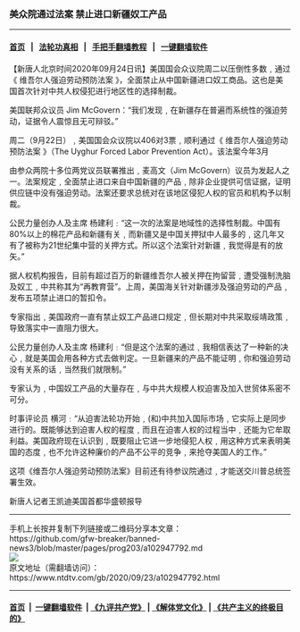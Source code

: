 ### 美众院通过法案  禁止进口新疆奴工产品
------------------------

#### [首页](https://github.com/gfw-breaker/banned-news3/blob/master/README.md) &nbsp;&nbsp;|&nbsp;&nbsp; [法轮功真相](https://github.com/begood0513/basic/blob/master/README.md)  &nbsp;&nbsp;|&nbsp;&nbsp; [手把手翻墙教程](https://github.com/gfw-breaker/guides/wiki)  &nbsp;&nbsp;|&nbsp;&nbsp; [一键翻墙软件](https://github.com/gfw-breaker/nogfw/blob/master/README.md)  



<div><div class="post_content" itemprop="articleBody">
 <p>
  【新唐人北京时间2020年09月24日讯】美国国会众议院周二以压倒性多数﹐通过《
  <ok href="https://www.ntdtv.com/gb/维吾尔人强迫劳动预防法案.htm">
   维吾尔人强迫劳动预防法案
  </ok>
  》，全面禁止从中国新疆进口奴工商品。这也是美国首次针对中共人权侵犯进行地区性的选择制裁。
 </p>
 <p>
  美国联邦众议员 Jim McGovern：“我们发现﹐在新疆存在普遍而系统性的强迫劳动，证据令人震惊且无可辩驳。”
 </p>
 <p>
  周二（9月22日）﹐美国国会众议院以406对3票﹐顺利通过《
  <ok href="https://www.ntdtv.com/gb/维吾尔人强迫劳动预防法案.htm">
   维吾尔人强迫劳动预防法案
  </ok>
  》（The Uyghur Forced Labor Prevention Act）。该法案今年3月
 </p>
 <p>
  由参众两院十多位两党议员联署推出﹐麦高文（Jim McGovern）议员为发起人之一。法案规定﹐全面禁止进口来自中国新疆的产品﹐除非企业提供可信证据，证明供应链中没有强迫劳动。法案还要求总统对在该地区侵犯人权的官员和机构予以制裁。
 </p>
 <p>
  公民力量创办人及主席 杨建利﹕“这一次的法案是地域性的选择性制裁。中国有80%以上的棉花产品和新疆有关﹐而新疆又是中国关押狱中人最多的﹐这几年又有了被称为21世纪集中营的关押方式。所以这个法案针对新疆﹐我觉得是有的放矢。”
 </p>
 <p>
  据人权机构报告，目前有超过百万的新疆维吾尔人被关押在拘留营﹐遭受强制洗脑及奴工﹐中共称其为“再教育营”。上周，美国海关针对新疆涉及强迫劳动的产品﹐发布五项禁止进口的暂扣令。
 </p>
 <p>
  专家指出﹐美国政府一直有禁止奴工产品进口规定﹐但长期对中共采取绥靖政策﹐导致落实中一直阻力很大。
 </p>
 <p>
  公民力量创办人及主席 杨建利﹕“但是这个法案的通过﹐我相信表达了一种新的决心﹐就是美国会用各种方式去做判定。一旦新疆来的产品不能证明﹐你和强迫劳动没有关系的话﹐当然我们就限制。”
 </p>
 <p>
  专家认为﹐中国奴工产品的大量存在﹐与中共大规模人权迫害及加入世贸体系密不可分。
 </p>
 <p>
  时事评论员 横河﹕“从迫害法轮功开始﹐(和)中共加入国际市场﹐它实际上是同步进行的。既能够达到迫害人权的程度﹐而且在迫害人权的过程当中﹐还能为它牟取利益。美国政府现在认识到﹐既要阻止它进一步地侵犯人权﹐用这种方式来表明美国的态度﹐也不允许这种廉价的产品不公平的竞争﹐来抢夺美国人的工作。”
 </p>
 <p>
  这项《维吾尔人强迫劳动预防法案》目前还有待参议院通过﹐才能送交川普总统签署生效。
 </p>
 <p>
  新唐人记者王凯迪美国首都华盛顿报导
 </p>
 <div class="single_ad">
 </div>
</div>
</div>
<hr/>
手机上长按并复制下列链接或二维码分享本文章：<br/>
https://github.com/gfw-breaker/banned-news3/blob/master/pages/prog203/a102947792.md <br/>
<a href='https://github.com/gfw-breaker/banned-news3/blob/master/pages/prog203/a102947792.md'><img src='https://github.com/gfw-breaker/banned-news3/blob/master/pages/prog203/a102947792.md.png'/></a> <br/>
原文地址（需翻墙访问）：https://www.ntdtv.com/gb/2020/09/23/a102947792.html


------------------------
#### [首页](https://github.com/gfw-breaker/banned-news3/blob/master/README.md) &nbsp;|&nbsp; [一键翻墙软件](https://github.com/gfw-breaker/nogfw/blob/master/README.md) &nbsp;| [《九评共产党》](https://github.com/gfw-breaker/9ping.md/blob/master/README.md#九评之一评共产党是什么) | [《解体党文化》](https://github.com/gfw-breaker/jtdwh.md/blob/master/README.md) | [《共产主义的终极目的》](https://github.com/gfw-breaker/gczydzjmd.md/blob/master/README.md)


<img src='http://gfw-breaker.win/banned-news3/pages/prog203/a102947792.md' width='0px' height='0px'/>